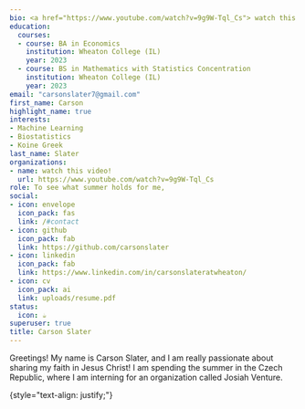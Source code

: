 ```yaml
---
bio: <a href="https://www.youtube.com/watch?v=9g9W-Tql_Cs"> watch this video! </a>
education:
  courses:
  - course: BA in Economics
    institution: Wheaton College (IL)
    year: 2023
  - course: BS in Mathematics with Statistics Concentration
    institution: Wheaton College (IL)
    year: 2023
email: "carsonslater7@gmail.com"
first_name: Carson
highlight_name: true
interests:
- Machine Learning
- Biostatistics
- Koine Greek
last_name: Slater
organizations:
- name: watch this video!
  url: https://www.youtube.com/watch?v=9g9W-Tql_Cs
role: To see what summer holds for me,
social:
- icon: envelope
  icon_pack: fas
  link: /#contact
- icon: github
  icon_pack: fab
  link: https://github.com/carsonslater
- icon: linkedin
  icon_pack: fab
  link: https://www.linkedin.com/in/carsonslateratwheaton/
- icon: cv
  icon_pack: ai
  link: uploads/resume.pdf
status:
  icon: ☕️
superuser: true
title: Carson Slater
---
```


Greetings! My name is Carson Slater, and I am really passionate about sharing my faith in Jesus Christ! I am spending the summer in the Czech Republic, where I am interning for an organization called Josiah Venture.

{style="text-align: justify;"}
